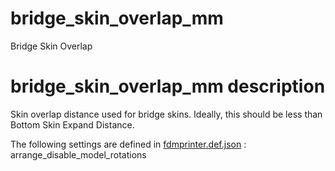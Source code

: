 

# bridge_skin_overlap_mm
Bridge Skin Overlap


# bridge_skin_overlap_mm description
Skin overlap distance used for bridge skins. Ideally, this should be less than Bottom Skin Expand Distance.

The following settings are defined in [fdmprinter.def.json](https://github.com/smartavionics/Cura/blob/mb-master/resources/definitions/fdmprinter.def.json) : arrange_disable_model_rotations